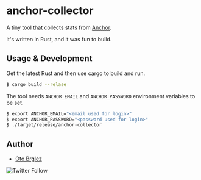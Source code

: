# anchor-collector

A tiny tool that collects stats from [Anchor](https://anchor.fm/).

It's written in Rust, and it was fun to build.

## Usage & Development

Get the latest Rust and then use cargo to build and run.

```bash
$ cargo build --relase
```

The tool needs `ANCHOR_EMAIL` and `ANCHOR_PASSWORD` environment variables to be set.

```bash
$ export ANCHOR_EMAIL="<email used for login>"
$ export ANCHOR_PASSWORD="<password used for login>"
$ ./target/release/anchor-collector
```

## Author

- [Oto Brglez](https://github.com/otobrglez)

![Twitter Follow](https://img.shields.io/twitter/follow/otobrglez?style=social)
